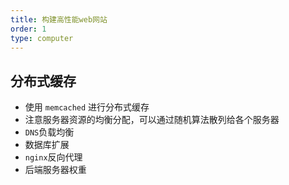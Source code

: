 ```yaml
---
title: 构建高性能web网站
order: 1
type: computer
---
```


## 分布式缓存

- 使用 `memcached` 进行分布式缓存
- 注意服务器资源的均衡分配，可以通过随机算法散列给各个服务器
- `DNS`负载均衡
- 数据库扩展
- `nginx`反向代理
- 后端服务器权重